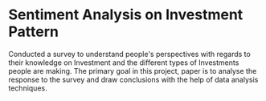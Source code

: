 # Sentiment Analysis on Investment Pattern
Conducted a survey to understand people's perspectives with regards to their knowledge on Investment and the different types of Investments people are making. The primary goal in this project, paper is to analyse the response to the survey and draw conclusions with the help of data analysis techniques.

